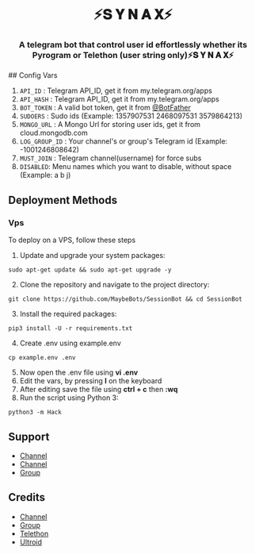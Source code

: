 <h1 align= center>⚡️𝐒 𝐘 𝐍 𝐀 𝐗⚡️</h1>
<h3 align = center>A telegram bot that control user id effortlessly whether its Pyrogram or Telethon (user string only)⚡️𝐒 𝐘 𝐍 𝐀 𝐗⚡️</h3>
## Config Vars

1. `API_ID` : Telegram API_ID, get it from my.telegram.org/apps
2. `API_HASH` : Telegram API_ID, get it from my.telegram.org/apps
3. `BOT_TOKEN` : A valid bot token, get it from [@BotFather](https://t.me/BotFather)
4. `SUDOERS` : Sudo ids (Example: 1357907531 2468097531 3579864213)
5. `MONGO_URL` : A Mongo Url for storing user ids, get it from cloud.mongodb.com
6. `LOG_GROUP_ID` : Your channel's or group's Telegram id (Example: -1001246808642)
7. `MUST_JOIN` : Telegram channel(username) for force subs
8. `DISABLED`: Menu names which you want to disable, without space (Example: a b j)

## Deployment Methods

### Vps

To deploy on a VPS, follow these steps

1. Update and upgrade your system packages:

```
sudo apt-get update && sudo apt-get upgrade -y
```

2. Clone the repository and navigate to the project directory:

```
git clone https://github.com/MaybeBots/SessionBot && cd SessionBot
```

3. Install the required packages:

```
pip3 install -U -r requirements.txt
```

4. Create .env using example.env

```
cp example.env .env
```

5. Now open the .env file using **vi .env**
6. Edit the vars, by pressing **I** on the keyboard
7. After editing save the file using **ctrl + c** then **:wq**
8. Run the script using Python 3:

```
python3 -m Hack
```

## Support

- [Channel](https://t.me/synax10)
- [Channel](https://t.me/synax_support)
- [Group](https://t.me/synax_chats)

## Credits
- [Channel](https://t.me/Maybebots)
- [Group](https://t.me/MaybeBotsSupport)
- [Telethon](https://github.com/LonamiWebs/Telethon)
- [Ultroid](https://github.com/TeamUltroid/Ultroid)
